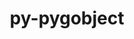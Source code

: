 ---
title: "py-pygobject"
layout: cache
categories: [package, develop-2024-08-04]
meta: {"versions": ["3.46.0"], "compilers": ["oneapi@=2024.2.0"], "oss": ["ubuntu22.04"], "platforms": ["linux"], "targets": ["x86_64_v3"], "stacks": ["e4s-oneapi", "root"], "num_specs": 1, "num_specs_by_stack": {"e4s-oneapi": 1, "root": 1}}
spec_details: [{"hash": "g47snjzk42fdqqbbhi5zv6gmhkjsoae7", "compiler": "oneapi@=2024.2.0", "versions": ["3.46.0"], "os": "ubuntu22.04", "platform": "linux", "target": "x86_64_v3", "variants": ["build_system=python_pip"], "stacks": ["e4s-oneapi", "root"], "size": "-", "tarball": "https://binaries.spack.io/releases/develop-2024-08-04/build_cache/linux-ubuntu22.04-x86_64_v3/oneapi-2024.2.0/py-pygobject-3.46.0/linux-ubuntu22.04-x86_64_v3-oneapi-2024.2.0-py-pygobject-3.46.0-g47snjzk42fdqqbbhi5zv6gmhkjsoae7.spack"}]
---